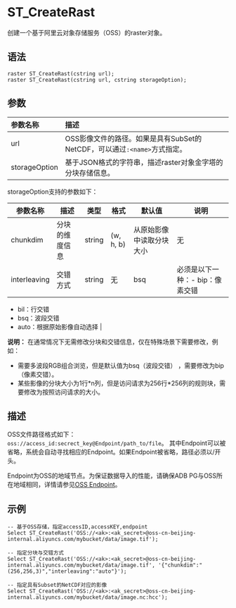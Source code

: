 # ST\_CreateRast

创建一个基于阿里云对象存储服务（OSS）的raster对象。

## 语法

```
raster ST_CreateRast(cstring url);
raster ST_CreateRast(cstring url, cstring storageOption);
```

## 参数

|参数名称|描述|
|:---|:-|
|url|OSS影像文件的路径。如果是具有SubSet的NetCDF，可以通过`:<name>`方式指定。|
|storageOption|基于JSON格式的字符串，描述raster对象金字塔的分块存储信息。|

storageOption支持的参数如下：

|参数名称|描述|类型|格式|默认值|说明|
|----|--|--|--|---|--|
|chunkdim|分块的维度信息|string|\(w, h, b\)|从原始影像中读取分块大小|无|
|interleaving|交错方式|string|无|bsq|必须是以下一种：-   bip：像素交错
-   bil：行交错
-   bsq：波段交错
-   auto：根据原始影像自动选择 |

**说明：** 在通常情况下无需修改分块和交错信息，仅在特殊场景下需要修改，例如：

-   需要多波段RGB组合浏览，但是默认值为bsq（波段交错） ，需要修改为bip（像素交错）。
-   某些影像的分块大小为1行\*n列，但是访问请求为256行\*256列的规则块，需要修改为按照访问请求的大小。

## 描述

OSS文件路径格式如下： `oss://access_id:secrect_key@Endpoint/path_to/file`。 其中Endpoint可以被省略，系统会自动寻找相应的Endpoint。如果Endpoint被省略，路径必须以/开头。

Endpoint为OSS的地域节点。为保证数据导入的性能，请确保ADB PG与OSS所在地域相同，详情请参见[OSS Endpoint](https://help.aliyun.com/document_detail/31834.html)。

## 示例

```
-- 基于OSS存储，指定accessID,accessKEY,endpoint
Select ST_CreateRast('OSS://<ak>:<ak_secret>@oss-cn-beijing-internal.aliyuncs.com/mybucket/data/image.tif');

-- 指定分块与交错方式
Select ST_CreateRast('OSS://<ak>:<ak_secret>@oss-cn-beijing-internal.aliyuncs.com/mybucket/data/image.tif', '{"chunkdim":"(256,256,3)","interleaving":"auto"}');

-- 指定具有Subset的NetCDF对应的影像
Select ST_CreateRast('OSS://<ak>:<ak_secret>@oss-cn-beijing-internal.aliyuncs.com/mybucket/data/image.nc:hcc');
```


